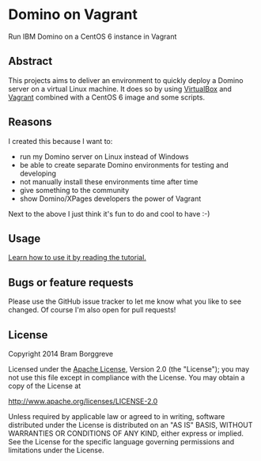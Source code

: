 

# Domino on Vagrant

Run IBM Domino on a CentOS 6 instance in Vagrant

## Abstract

This projects aims to deliver an environment to quickly deploy a Domino server on a virtual Linux machine. It does so by using [VirtualBox](https://www.virtualbox.org/) and [Vagrant](https://www.vagrantup.com/) combined with a CentOS 6 image and some scripts.

## Reasons

I created this because I want to:

* run my Domino server on Linux instead of Windows
* be able to create separate Domino environments for testing and developing
* not manually install these environments time after time
* give something to the community
* show Domino/XPages developers the power of Vagrant

Next to the above I just think it's fun to do and cool to have :-)

## Usage
[Learn how to use it by reading the tutorial.](TUTORIAL.md)

## Bugs or feature requests

Please use the GitHub issue tracker to let me know what you like to see changed. Of course I'm also open for pull requests!

## License

Copyright 2014 Bram Borggreve

 Licensed under the [Apache License](LICENSE), Version 2.0 (the "License");
 you may not use this file except in compliance with the License.
 You may obtain a copy of the License at

   http://www.apache.org/licenses/LICENSE-2.0

 Unless required by applicable law or agreed to in writing, software
 distributed under the License is distributed on an "AS IS" BASIS,
 WITHOUT WARRANTIES OR CONDITIONS OF ANY KIND, either express or implied.
 See the License for the specific language governing permissions and
 limitations under the License.
